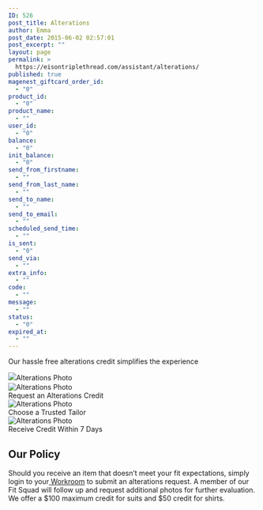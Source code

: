 ```yaml
---
ID: 526
post_title: Alterations
author: Emma
post_date: 2015-06-02 02:57:01
post_excerpt: ""
layout: page
permalink: >
  https://eisontriplethread.com/assistant/alterations/
published: true
magenest_giftcard_order_id:
  - "0"
product_id:
  - "0"
product_name:
  - ""
user_id:
  - "0"
balance:
  - "0"
init_balance:
  - "0"
send_from_firstname:
  - ""
send_from_last_name:
  - ""
send_to_name:
  - ""
send_to_email:
  - ""
scheduled_send_time:
  - ""
is_sent:
  - "0"
send_via:
  - ""
extra_info:
  - ""
code:
  - ""
message:
  - ""
status:
  - "0"
expired_at:
  - ""
---
```

<div id="dalter" class="grid-container">
<div class="main-page-block">
<div class="grid-100 dcenter">
<div class="lead-in-text">

<span style="font-weight: 400;">Our hassle free alterations credit simplifies the experience</span>

<img style="line-height: 1.5;" src="/wp-content/themes/ett_theme/images/alter_main_photo.jpg" alt="Alterations Photo" />

</div>
</div>
<div class="grid-33 dcenter">

<img src="/wp-content/themes/ett_theme/images/alter_dollar.jpg" alt="Alterations Photo" />
<div class="subtitle">Request an
Alterations Credit</div>
</div>
<div class="grid-33 dcenter">

<img src="/wp-content/themes/ett_theme/images/alter_measure.jpg" alt="Alterations Photo" />
<div class="subtitle">Choose
a Trusted Tailor</div>
</div>
<div class="grid-33 dcenter">

<img src="/wp-content/themes/ett_theme/images/alter_week.jpg" alt="Alterations Photo" />
<div class="subtitle">Receive Credit
Within 7 Days</div>
</div>
</div>
</div>
<!--/dalter-->
<div id="dalter_full">
<div class="grid-100 dcenter lead-in-text">
<h2>Our Policy</h2>
Should you receive an item that doesn’t meet your fit expectations, simply login to your<a href="https://eisontriplethread.com/my-workroom/alterations/"> Workroom</a> to submit an alterations request. A member of our Fit Squad will follow up and request additional photos for further evaluation. We offer a $100 maximum credit for suits and $50 credit for shirts.

</div>
</div>